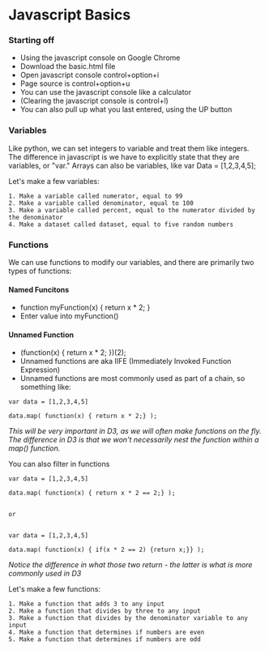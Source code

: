# Javascript Basics #

### Starting off ###
- Using the javascript console on Google Chrome
- Download the basic.html file
- Open javascript console control+option+i
- Page source is control+option+u
- You can use the javascript console like a calculator 
- (Clearing the javascript console is control+l)
- You can also pull up what you last entered, using the UP button


### Variables ###
Like python, we can set integers to variable and treat them like integers. The difference in javascript is we have to explicitly state that they are variables, or "var." Arrays can also be variables, like var Data = [1,2,3,4,5];


Let's make a few variables:

```
1. Make a variable called numerator, equal to 99
2. Make a variable called denominator, equal to 100
3. Make a variable called percent, equal to the numerator divided by the denominator
4. Make a dataset called dataset, equal to five random numbers 
```


### Functions ###
We can use functions to modify our variables, and there are primarily two types of functions:

#### Named Funcitons ####
 - function myFunction(x) { return x * 2; } 
 - Enter value into myFunction()
  
#### Unnamed Function ####
- (function(x) { return x * 2; })(2);
- Unnamed functions are aka IIFE (Immediately Invoked Function Expression)
- Unnamed functions are most commonly used as part of a chain, so something like:

```
var data = [1,2,3,4,5]

data.map( function(x) { return x * 2;} );
```
*This will be very important in D3, as we will often make functions on the fly. The difference in D3 is that we won't necessarily nest the function within a map() function.*


You can also filter in functions
```
var data = [1,2,3,4,5]

data.map( function(x) { return x * 2 == 2;} );


or 


var data = [1,2,3,4,5]

data.map( function(x) { if(x * 2 == 2) {return x;}} );
```
*Notice the difference in what those two return - the latter is what is more commonly used in D3*


Let's make a few functions: 

```
1. Make a function that adds 3 to any input
2. Make a function that divides by three to any input
3. Make a function that divides by the denominator variable to any input
4. Make a function that determines if numbers are even
5. Make a function that determines if numbers are odd
```



